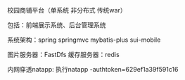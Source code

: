 校园商铺平台（单系统 非分布式 传统war）

包括：前端展示系统、后台管理系统

系统架构：spring springmvc mybatis-plus sui-mobile 

图片服务器：FastDfs
缓存服务器：redis

内网穿透natapp: 执行natapp -authtoken=629ef1a39f591c16 
